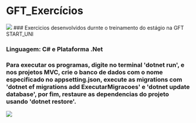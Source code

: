 # GFT_Exercícios
<img src="https://github.com/PedroPadilhaPortella/GFT_exercicios/blob/master/.github/logo.jpg">
 ### Exercicios desenvolvidos durnte o treinamento do estágio na GFT START_UNI
 
 ### Linguagem: C# e Plataforma .Net
 
 ### Para executar os programas, digite no terminal 'dotnet run', e nos projetos MVC, crie o banco de dados com o nome especificado no appsetting.json, execute as migrations com 'dotnet ef migrations add ExecutarMigracoes' e 'dotnet update database', por fim, restaure as dependencias do projeto usando 'dotnet restore'.

<img src="https://github.com/PedroPadilhaPortella/GFT_exercicios/blob/master/.github/logo2.jpg">
